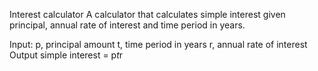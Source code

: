 
Interest calculator 
A calculator that calculates simple interest given principal, annual rate of interest and time period in years. 

Input:
   p, principal amount
   t, time period in years
   r, annual rate of interest
Output
   simple interest = p*t*r 
